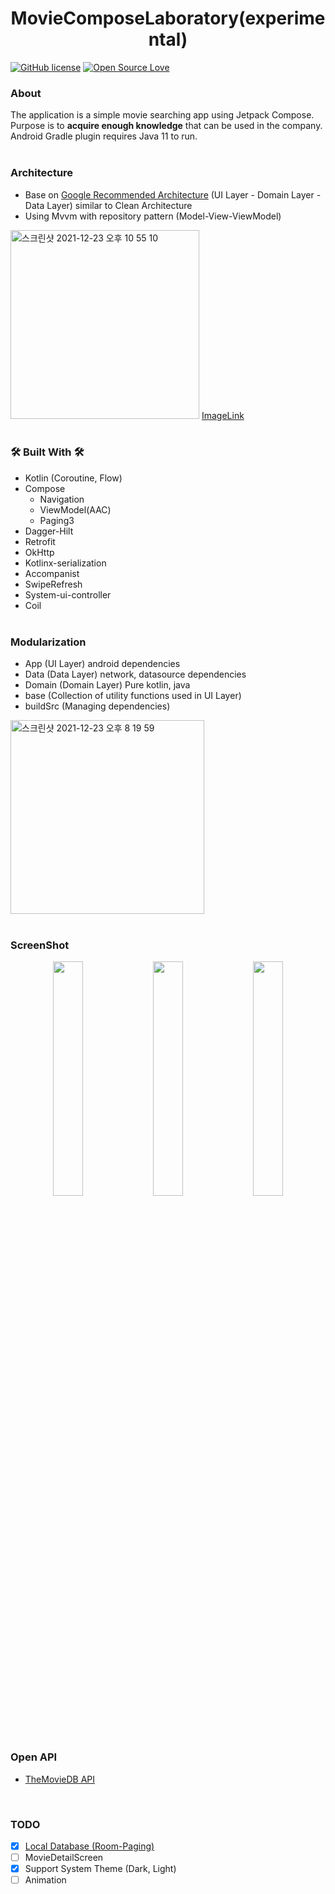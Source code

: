 <h1 align="center">MovieComposeLaboratory(experimental)</h1>

[![GitHub license](https://img.shields.io/badge/License-MIT-blue.svg)](LICENSE)
[![Open Source Love](https://badges.frapsoft.com/os/v2/open-source.svg?v=103)](https://github.com/Nanamare/)

### About
The application is a simple movie searching app using Jetpack Compose. Purpose is to **acquire enough knowledge** that can be used in the company. Android Gradle plugin requires Java 11 to run.
<br><br>

### Architecture
 - Base on [Google Recommended Architecture](https://developer.android.com/jetpack/guide#recommended-app-arch) (UI Layer - Domain Layer - Data Layer) similar to Clean Architecture
 - Using Mvvm with repository pattern (Model-View-ViewModel)

<img width="302" alt="스크린샷 2021-12-23 오후 10 55 10" src="https://user-images.githubusercontent.com/17498974/147250233-2f022a65-3cc2-4546-89d9-0d9037b2db59.png"> [ImageLink](https://github.com/rmoustafa/Kotlin-Coroutines-Clean-Architecture)
<br><br>

### 🛠 Built With 🛠
- Kotlin (Coroutine, Flow)
- Compose
  - Navigation
  - ViewModel(AAC)
  - Paging3
- Dagger-Hilt
- Retrofit
- OkHttp
- Kotlinx-serialization
- Accompanist
 - SwipeRefresh
 - System-ui-controller
- Coil
 <br><br>
 
 ### Modularization
  - App (UI Layer) android dependencies
  - Data (Data Layer) network, datasource dependencies
  - Domain (Domain Layer) Pure kotlin, java
  - base (Collection of utility functions used in UI Layer)
  - buildSrc (Managing dependencies)
<img width="310" alt="스크린샷 2021-12-23 오후 8 19 59" src="https://user-images.githubusercontent.com/17498974/147242594-74726b66-8471-486c-b3ce-caef7f60bbf1.png">
<br><br>

 ### ScreenShot
 <p align="center">
<img src="https://user-images.githubusercontent.com/17498974/147248400-df98cefe-a3b9-4c73-92f1-ca31e7af1064.jpeg" width="31%"  />
<img src="https://user-images.githubusercontent.com/17498974/147248379-a5b410bd-822d-418d-8b79-2d1e35ed6762.jpeg"  width="31%" />
<img src="https://user-images.githubusercontent.com/17498974/147248396-aa4220d0-30d1-4351-8788-39b0e661c08f.jpeg" width="31%" />
</p>
<br>

 ### Open API
  - [TheMovieDB API](https://api.themoviedb.org)
<br>

 ### TODO
- [X] [Local Database (Room-Paging)](https://developer.android.com/topic/libraries/architecture/paging/v3-network-db)
- [ ] MovieDetailScreen
- [X] Support System Theme (Dark, Light)
- [ ] Animation
